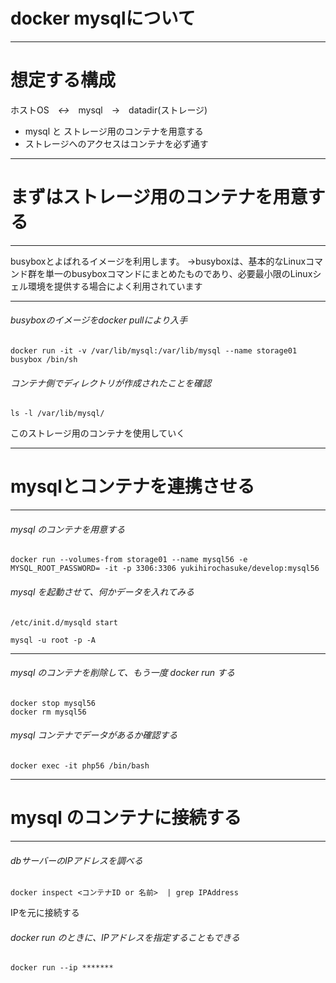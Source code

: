 <!-- 参考URL marpの設定 http://qiita.com/pocket8137/items/27ede821e59c12a1b222 -->
<!-- page_number: true ページ番号 -->
<!-- $size: 15:15 縦:横-->
<!-- $theme: gaia -->


# docker mysqlについて

----


# 想定する構成

ホストOS　*↔*　mysql　→　datadir(ストレージ)
- mysql と ストレージ用のコンテナを用意する
- ストレージへのアクセスはコンテナを必ず通す

---

# まずはストレージ用のコンテナを用意する

---

busyboxとよばれるイメージを利用します。
→busyboxは、基本的なLinuxコマンド群を単一のbusyboxコマンドにまとめたものであり、必要最小限のLinuxシェル環境を提供する場合によく利用されています

---

###### busyboxのイメージをdocker pullにより入手
	docker run -it -v /var/lib/mysql:/var/lib/mysql --name storage01 busybox /bin/sh

###### コンテナ側でディレクトリが作成されたことを確認
    ls -l /var/lib/mysql/

このストレージ用のコンテナを使用していく

---

# mysqlとコンテナを連携させる

---

###### mysql のコンテナを用意する
	docker run --volumes-from storage01 --name mysql56 -e MYSQL_ROOT_PASSWORD= -it -p 3306:3306 yukihirochasuke/develop:mysql56

###### mysql を起動させて、何かデータを入れてみる
	/etc/init.d/mysqld start
    
    mysql -u root -p -A

---

###### mysql のコンテナを削除して、もう一度 docker run する
	docker stop mysql56
    docker rm mysql56

###### mysql コンテナでデータがあるか確認する
	docker exec -it php56 /bin/bash

---

# mysql のコンテナに接続する

---

###### dbサーバーのIPアドレスを調べる
	docker inspect <コンテナID or 名前>  | grep IPAddress

IPを元に接続する

###### docker run のときに、IPアドレスを指定することもできる
	docker run --ip *******
    
